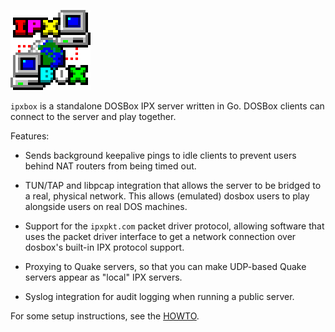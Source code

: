 ![ipxbox icon](images/ipxbox4x.png)

`ipxbox` is a standalone DOSBox IPX server written in Go. DOSBox clients can
connect to the server and play together.

Features:

* Sends background keepalive pings to idle clients to prevent users behind
NAT routers from being timed out.

* TUN/TAP and libpcap integration that allows the server to be bridged to a
real, physical network. This allows (emulated) dosbox users to play alongside
users on real DOS machines.

* Support for the `ipxpkt.com` packet driver protocol, allowing software that
uses the packet driver interface to get a network connection over dosbox's
built-in IPX protocol support.

* Proxying to Quake servers, so that you can make UDP-based Quake servers
appear as "local" IPX servers.

* Syslog integration for audit logging when running a public server.

For some setup instructions, see the [HOWTO](HOWTO.md).

